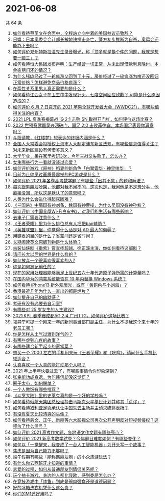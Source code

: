 # 2021-06-08

共 64 条

<!-- BEGIN -->
<!-- 最后更新时间 Tue Jun 08 2021 05:02:07 GMT+0800 (China Standard Time) -->

1. [如何看待蔡英文在会面中，全程站立向坐着的美国参议员致辞？](https://www.zhihu.com/question/463513769)
2. [日媒：日本奥委会会计部长被地铁撞击身亡，警方初步推断为自杀，奥运会还能办下去吗？](https://www.zhihu.com/question/463640863)
3. [如何评价郑州特斯拉温先生录音曝光，称「顶多就是换个件的问题，我就是想要一赔三」？](https://www.zhihu.com/question/463510939)
4. [如何看待恒大集团发布声明：生产经营一切正常，从未出现借款利息晚付、本金逾期归还的情况？](https://www.zhihu.com/question/463617349)
5. [为什么猪肉经过了一轮疯涨又回到了十元，房价经过了一轮疯涨为啥还没回归正常价格？怎样避免商品价格疯涨？](https://www.zhihu.com/question/463497801)
6. [在两性关系里男人真正需要的是什么？](https://www.zhihu.com/question/319606888)
7. [如何看待江西女子在卫生巾中发现针头，七度空间回应致歉？
   可能是什么原因造成的？](https://www.zhihu.com/question/463438703)
8. [如何评价 6 月 7 日召开的 2021
   苹果全球开发者大会（WWDC21），有哪些值得关注的内容？](https://www.zhihu.com/question/463764581)
9. [2021 LPL 夏季赛揭幕战 iG 2:1 击败 SN
   取得开门红，如何评价这场比赛？](https://www.zhihu.com/question/463732484)
10. [2022 世预赛武磊吴兴涵破门，国足 2:0
    击败菲律宾，本场国足表现你满意吗？](https://www.zhihu.com/question/463795476)
11. [斗胆请教，《红楼梦》想表达的终极内涵是什么？](https://www.zhihu.com/question/54833966)
12. [全国人大常委会拟授权上海市人大制定浦东新区法规，有哪些信息值得关注？对未来新区建设有何借鉴意义？](https://www.zhihu.com/question/463693326)
13. [大学毕业，呆在家里考研3次，今年三战又失败了，怎么办？](https://www.zhihu.com/question/41692093)
14. [女生哪些行为一看就没谈过恋爱？](https://www.zhihu.com/question/274051741)
15. [如何评价游戏《原神》稻妻的新角色「白鹭霜华 · 神里绫华」？](https://www.zhihu.com/question/463721778)
16. [目前为止你见过画质最震撼的PC游戏是什么？](https://www.zhihu.com/question/334549140)
17. [如何评价 2021
    年各卷高考数学题？有哪些「出其不意」的题和解法？](https://www.zhihu.com/question/463527743)
18. [每次跟男朋友吵架，他都对我不闻不问，这次也是，我问他是不是想分手，他直接没回，所以这是默认了的意思吗？](https://www.zhihu.com/question/303113863)
19. [人类为什么会进化得起床困难？](https://www.zhihu.com/question/463105583)
20. [《三国杀》中蜀国有神刘备，魏国有神曹操，为什么吴国没有神孙权？](https://www.zhihu.com/question/463422109)
21. [如何评价《中国全屋Wi-Fi白皮书》，对我们的生活有哪些影响？](https://www.zhihu.com/question/463705015)
22. [去电子厂需要注意什么？](https://www.zhihu.com/question/455726048)
23. [《王者荣耀》里为什么排位总有人把把ban辅助？](https://www.zhihu.com/question/461168119)
24. [《英雄联盟》里，你觉得什么话是对 AD 最大的侮辱？](https://www.zhihu.com/question/457722320)
25. [用链表的目的是什么？省空间还是省时间？](https://www.zhihu.com/question/31082722)
26. [长期阅读英文原版刊物是什么体验？](https://www.zhihu.com/question/264023044)
27. [古装仙侠剧《重紫》官宣杨超越、徐正溪主演，你如何看待这部剧？](https://www.zhihu.com/question/463617982)
28. [请问长大以后的世界是什么样的？](https://www.zhihu.com/question/462575562)
29. [如何放弃一个很喜欢很喜欢的人?](https://www.zhihu.com/question/461564379)
30. [你是如何忘记前任的？](https://www.zhihu.com/question/462186615)
31. [现在的家用处理器能够满足上世纪五六十年代造原子弹所需的计算量吗？](https://www.zhihu.com/question/463181858)
32. [在国内华为的鸿蒙系统能否在 10 年内替换 Windows
    系统？](https://www.zhihu.com/question/462366986)
33. [如何看待 iPhone13 新外观曝光，或有「黄铜色与小刘海」？](https://www.zhihu.com/question/463358441)
34. [香港最近几年为什么一直出的都是烂片？](https://www.zhihu.com/question/462877536)
35. [如何提升自己的幽默感？](https://www.zhihu.com/question/19568671)
36. [考研有没有必要去自习室?](https://www.zhihu.com/question/407177379)
37. [有哪些对 25 岁女生的人生建议?](https://www.zhihu.com/question/447599541)
38. [2021 KPL 春季赛成都AG 2:4
    广州TTG，如何评价这场比赛？](https://www.zhihu.com/question/463484387)
39. [领导宁可提一个刚来一年的新同事当部门副主任，为什么不提我这个来十年的老员工呢？](https://www.zhihu.com/question/458785731)
40. [你是怎样从土气过渡到洋气的？](https://www.zhihu.com/question/267705489)
41. [有哪些虐到心疼的故事？](https://www.zhihu.com/question/459608042)
42. [有哪些适合新手起步的家常菜？](https://www.zhihu.com/question/28304820)
43. [想买一个 2000
    左右的手机用来玩《王者荣耀》和《吃鸡》，请问什么手机比较适合？](https://www.zhihu.com/question/458078419)
44. [认真喜欢一个人真的能打动那个人吗？](https://www.zhihu.com/question/371261725)
45. [2021 年上半年快要过去了，有哪些事情令你印象深刻？](https://www.zhihu.com/question/463406631)
46. [张良能功成身退，为何韩信却没这觉悟？](https://www.zhihu.com/question/440992178)
47. [圈子太小，如何脱单？](https://www.zhihu.com/question/28757606)
48. [一个人做饭有哪些推荐？](https://www.zhihu.com/question/24523223)
49. [《斗罗大陆》里的史莱克真的是一个好的学校吗？](https://www.zhihu.com/question/401677351)
50. [如何看待俄航天集团总经理抨击马斯克火星移民计划并称其「荒谬」？](https://www.zhihu.com/question/463587174)
51. [如何看待叙利亚足协承认让中国失去主场并主动求媒体表扬？](https://www.zhihu.com/question/463409034)
52. [有没有夏天比较清爽的头像？](https://www.zhihu.com/question/456333095)
53. [如何看待慈文、正午、新丽等六大影视公司再次公开声明反对短视频侵权？这释放了什么信号？](https://www.zhihu.com/question/463579622)
54. [如何评价 2021 高考作文题，各地语文作文题有哪些亮点？](https://www.zhihu.com/question/463569578)
55. [如何评价 2021
    新高考数学试卷？今年题目难度如何？有哪些变化？](https://www.zhihu.com/question/463698634)
56. [如何以「一觉醒来，我变成了一台人工智能机器」为开头写一个故事？](https://www.zhihu.com/question/462394457)
57. [焦虑是因为自己能力不够吗？](https://www.zhihu.com/question/313138680)
58. [端午假期有哪些「能称霸朋友圈」的小众旅游玩法？](https://www.zhihu.com/question/463262656)
59. [有什么你去西班牙才知道的事情？](https://www.zhihu.com/question/340140889)
60. [恋爱的过程，如何从普通朋友到情侣关系呢？](https://www.zhihu.com/question/25316274)
61. [玩个抽卡游戏，身边的人都比我欧，感到委屈怎么办？](https://www.zhihu.com/question/462515325)
62. [在竞技游戏中「炸鱼」到底是弱肉强食还是道德问题？](https://www.zhihu.com/question/307041782)
63. [好的冰箱洗衣机凭什么这么贵？](https://www.zhihu.com/question/463416036)
64. [你们的M1还好用吗？](https://www.zhihu.com/question/447835410)

<!-- END -->
